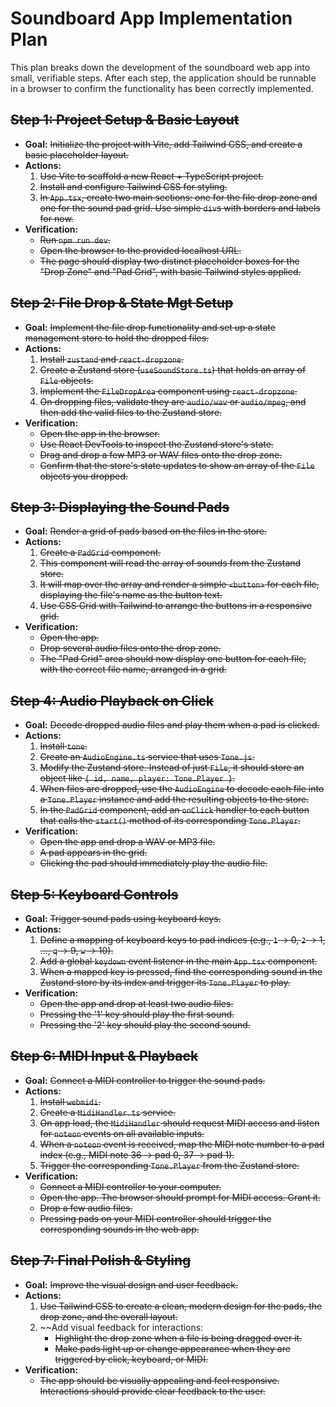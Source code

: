 # Soundboard App Implementation Plan

This plan breaks down the development of the soundboard web app into small, verifiable steps. After each step, the application should be runnable in a browser to confirm the functionality has been correctly implemented.

## ~~Step 1: Project Setup & Basic Layout~~

*   **Goal:** ~~Initialize the project with Vite, add Tailwind CSS, and create a basic placeholder layout.~~
*   **Actions:**
    1.  ~~Use Vite to scaffold a new React + TypeScript project.~~
    2.  ~~Install and configure Tailwind CSS for styling.~~
    3.  ~~In `App.tsx`, create two main sections: one for the file drop zone and one for the sound pad grid. Use simple `div`s with borders and labels for now.~~
*   **Verification:**
    *   ~~Run `npm run dev`.~~
    *   ~~Open the browser to the provided localhost URL.~~
    *   ~~The page should display two distinct placeholder boxes for the "Drop Zone" and "Pad Grid", with basic Tailwind styles applied.~~

## ~~Step 2: File Drop & State Mgt Setup~~

*   **Goal:** ~~Implement the file drop functionality and set up a state management store to hold the dropped files.~~
*   **Actions:**
    1.  ~~Install `zustand` and `react-dropzone`.~~
    2.  ~~Create a Zustand store (`useSoundStore.ts`) that holds an array of `File` objects.~~
    3.  ~~Implement the `FileDropArea` component using `react-dropzone`.~~
    4.  ~~On dropping files, validate they are `audio/wav` or `audio/mpeg`, and then add the valid files to the Zustand store.~~
*   **Verification:**
    *   ~~Open the app in the browser.~~
    *   ~~Use React DevTools to inspect the Zustand store's state.~~
    *   ~~Drag and drop a few MP3 or WAV files onto the drop zone.~~
    *   ~~Confirm that the store's state updates to show an array of the `File` objects you dropped.~~

## ~~Step 3: Displaying the Sound Pads~~

*   **Goal:** ~~Render a grid of pads based on the files in the store.~~
*   **Actions:**
    1.  ~~Create a `PadGrid` component.~~
    2.  ~~This component will read the array of sounds from the Zustand store.~~
    3.  ~~It will map over the array and render a simple `<button>` for each file, displaying the file's name as the button text.~~
    4.  ~~Use CSS Grid with Tailwind to arrange the buttons in a responsive grid.~~
*   **Verification:**
    *   ~~Open the app.~~
    *   ~~Drop several audio files onto the drop zone.~~
    *   ~~The "Pad Grid" area should now display one button for each file, with the correct file name, arranged in a grid.~~

## ~~Step 4: Audio Playback on Click~~

*   **Goal:** ~~Decode dropped audio files and play them when a pad is clicked.~~
*   **Actions:**
    1.  ~~Install `tone`.~~
    2.  ~~Create an `AudioEngine.ts` service that uses `Tone.js`.~~
    3.  ~~Modify the Zustand store. Instead of just `File`, it should store an object like `{ id, name, player: Tone.Player }`.~~
    4.  ~~When files are dropped, use the `AudioEngine` to decode each file into a `Tone.Player` instance and add the resulting objects to the store.~~
    5.  ~~In the `PadGrid` component, add an `onClick` handler to each button that calls the `start()` method of its corresponding `Tone.Player`.~~
*   **Verification:**
    *   ~~Open the app and drop a WAV or MP3 file.~~
    *   ~~A pad appears in the grid.~~
    *   ~~Clicking the pad should immediately play the audio file.~~

## ~~Step 5: Keyboard Controls~~

*   **Goal:** ~~Trigger sound pads using keyboard keys.~~
*   **Actions:**
    1.  ~~Define a mapping of keyboard keys to pad indices (e.g., `1` -> 0, `2` -> 1, ..., `q` -> 9, `w` -> 10).~~
    2.  ~~Add a global `keydown` event listener in the main `App.tsx` component.~~
    3.  ~~When a mapped key is pressed, find the corresponding sound in the Zustand store by its index and trigger its `Tone.Player` to play.~~
*   **Verification:**
    *   ~~Open the app and drop at least two audio files.~~
    *   ~~Pressing the '1' key should play the first sound.~~
    *   ~~Pressing the '2' key should play the second sound.~~

## ~~Step 6: MIDI Input & Playback~~

*   **Goal:** ~~Connect a MIDI controller to trigger the sound pads.~~
*   **Actions:**
    1.  ~~Install `webmidi`.~~
    2.  ~~Create a `MidiHandler.ts` service.~~
    3.  ~~On app load, the `MidiHandler` should request MIDI access and listen for `noteon` events on all available inputs.~~
    4.  ~~When a `noteon` event is received, map the MIDI note number to a pad index (e.g., MIDI note 36 -> pad 0, 37 -> pad 1).~~
    5.  ~~Trigger the corresponding `Tone.Player` from the Zustand store.~~
*   **Verification:**
    *   ~~Connect a MIDI controller to your computer.~~
    *   ~~Open the app. The browser should prompt for MIDI access. Grant it.~~
    *   ~~Drop a few audio files.~~
    *   ~~Pressing pads on your MIDI controller should trigger the corresponding sounds in the web app.~~

## ~~Step 7: Final Polish & Styling~~

*   **Goal:** ~~Improve the visual design and user feedback.~~
*   **Actions:**
    1.  ~~Use Tailwind CSS to create a clean, modern design for the pads, the drop zone, and the overall layout.~~
    2.  ~~Add visual feedback for interactions:
        *   ~~Highlight the drop zone when a file is being dragged over it.~~
        *   ~~Make pads light up or change appearance when they are triggered by click, keyboard, or MIDI.~~
*   **Verification:**
    *   ~~The app should be visually appealing and feel responsive. Interactions should provide clear feedback to the user.~~
